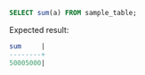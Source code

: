 ```sql
SELECT sum(a) FROM sample_table;
```

Expected result:

```sql
sum     |
--------+
50005000|
```
